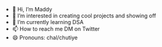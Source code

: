 - 👋 Hi, I’m Maddy
- 👀 I’m interested in creating cool projects and showing off
- 🌱 I’m currently learning DSA
- 📫 How to reach me <a herf="https://twitter.com/iamfinebrw" >DM on Twitter</a>
- 😄 Pronouns: chal/chutiye

<!---
rosmalai/rosmalai is a ✨ special ✨ repository because its `README.md` (this file) appears on your GitHub profile.
You can click the Preview link to take a look at your changes.
--->
